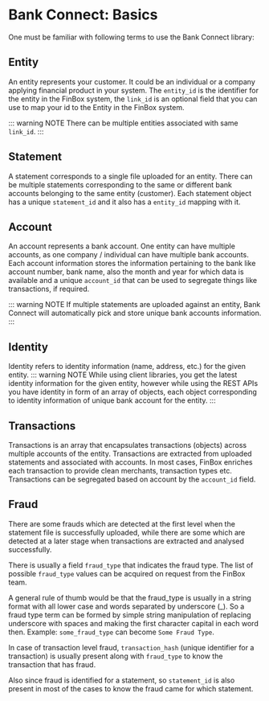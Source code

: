 # Bank Connect: Basics
One must be familiar with following terms to use the Bank Connect library:

## Entity
An entity represents your customer. It could be an individual or a company applying financial product in your system.
The `entity_id` is the identifier for the entity in the FinBox system, the `link_id` is an optional field that you can use to map your id to the Entity in the FinBox system.

::: warning NOTE
There can be multiple entities associated with same `link_id`.
:::

## Statement
A statement corresponds to a single file uploaded for an entity. There can be multiple statements corresponding to the same or different bank accounts belonging to the same entity (customer). Each statement object has a unique `statement_id` and it also has a `entity_id` mapping with it.

## Account
An account represents a bank account. One entity can have multiple accounts, as one company / individual can have multiple bank accounts. Each account information stores the information pertaining to the bank like account number, bank name, also the month and year for which data is available and a unique `account_id` that can be used to segregate things like transactions, if required.

::: warning NOTE
If multiple statements are uploaded against an entity, Bank Connect will automatically pick and store unique bank accounts information.
:::

## Identity
Identity refers to identity information (name, address, etc.) for the given entity.
::: warning NOTE
While using client libraries, you get the latest identity information for the given entity, however while using the REST APIs you have identity in form of an array of objects, each object corresponding to identity information of unique bank account for the entity.
:::

## Transactions
Transactions is an array that encapsulates transactions (objects) across multiple accounts of the entity. Transactions are extracted from uploaded statements and associated with accounts. In most cases, FinBox enriches each transaction to provide clean merchants, transaction types etc. Transactions can be segregated based on account by the `account_id` field.

## Fraud

There are some frauds which are detected at the first level when the statement file is successfully uploaded, while there are some which are detected at a later stage when transactions are extracted and analysed successfully.

There is usually a field `fraud_type` that indicates the fraud type. The list of possible `fraud_type` values can be acquired on request from the FinBox team.

A general rule of thumb would be that the fraud_type is usually in a string format with all lower case and words separated by underscore (\_). So a fraud type term can be formed by simple string manipulation of replacing underscore with spaces and making the first character capital in each word then. Example: `some_fraud_type` can become `Some Fraud Type`.

In case of transaction level fraud, `transaction_hash` (unique identifier for a transaction) is usually present along with `fraud_type` to know the transaction that has fraud.

Also since fraud is identified for a statement, so `statement_id` is also present in most of the cases to know the fraud came for which statement.
